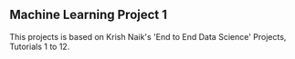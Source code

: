 ## Machine Learning Project 1

This projects is based on Krish Naik's 'End to End Data Science' Projects, Tutorials 1 to 12.
